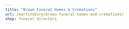 ```yaml
---
title: "Brown Funeral Homes & Cremations"
url: /martinsburg/brown-funeral-homes-and-cremations/
shop: funeral directors
---
```

